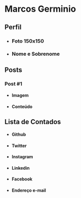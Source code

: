 # Marcos Germinio
## Perfil
- ### Foto 150x150

- ### Nome e Sobrenome

## Posts
### Post #1
- #### Imagem

- #### Conteúdo

## Lista de Contados
- #### Github

- ####  Twitter

- #### Instagram

- #### Linkedin

- #### Facebook

- #### Endereço e-mail
